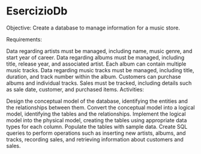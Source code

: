 # EsercizioDb
Objective: Create a database to manage information for a music store.

Requirements:

Data regarding artists must be managed, including name, music genre, and start year of career.
Data regarding albums must be managed, including title, release year, and associated artist.
Each album can contain multiple music tracks.
Data regarding music tracks must be managed, including title, duration, and track number within the album.
Customers can purchase albums and individual tracks.
Sales must be tracked, including details such as sale date, customer, and purchased items.
Activities:

Design the conceptual model of the database, identifying the entities and the relationships between them.
Convert the conceptual model into a logical model, identifying the tables and the relationships.
Implement the logical model into the physical model, creating the tables using appropriate data types for each column.
Populate the tables with sample data.
Create SQL queries to perform operations such as inserting new artists, albums, and tracks, recording sales, and retrieving information about customers and sales.
